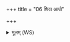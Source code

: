+++
title = "06 शिवा आपो"

+++
<details><summary>मूलम् (WS)</summary>

शिवा आपो वत्सेभ्यः शिवा भवन्त्वोषधीः ।  
वातो वत्सेभ्यः कश्यपः शिवः शिवं तपतु सूर्यः ॥ ७ ॥
</details>